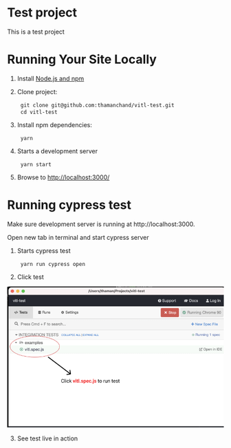 # Test project
This is a test project

# Running Your Site Locally
   
1. Install [Node.js and npm](https://nodejs.org/en/)

2. Clone project:

        git clone git@github.com:thamanchand/vitl-test.git
        cd vitl-test
         
3. Install npm dependencies:

        yarn

4. Starts a development server

        yarn start

5. Browse to [http://localhost:3000/](http://localhost:3000/)

# Running cypress test

Make sure development server is running at http://localhost:3000.

Open new tab in terminal and start cypress server

1. Starts cypress test

        yarn run cypress open

2. Click test

![Cypress test](cypress-test.png)


3. See test live in action
